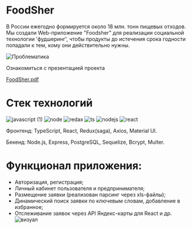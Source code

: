 # FoodSher

В России ежегодно формируется около 18 млн. тонн пищевых отходов. Мы создали Web-приложение "Foodsher" для реализации социальной технологии 'фудшеринг', чтобы продукты до истечения срока годности попадали к тем, кому они действительно нужны.

![Проблематика](https://user-images.githubusercontent.com/116179113/222192466-c7d35659-abfe-4c7b-a307-d11914a72003.jpg)

Ознакомиться с презентацией проекта

[FoodSher.pdf](https://github.com/RomanSergeevich21/FoodSher/files/10863131/FoodSher.pdf)


# Cтек технологий
![javascript (1)](https://user-images.githubusercontent.com/116179113/222198045-72559373-e17d-4fa3-9339-79eae21146c1.png)
![node](https://user-images.githubusercontent.com/116179113/222197951-2beb7a1e-1074-4f38-962c-600039f22b5f.png)
![redax](https://user-images.githubusercontent.com/116179113/222197979-031c89cd-cff4-4ea6-98dc-3972d072ca7c.png)
![ts](https://user-images.githubusercontent.com/116179113/222197997-08251a20-30d5-40e4-9ff0-6b3c9bba449a.png)
![nodejs](https://user-images.githubusercontent.com/116179113/222198140-f57f35c8-3a90-4364-ba80-62b3be2d5e65.png)
![react](https://user-images.githubusercontent.com/116179113/222198158-d5579ddc-ce9d-4786-9367-ba920a96c370.png)



Фронтенд: TypeScript, React, Redux(saga), Axios, Material UI.

Бекенд: Node.js, Express, PostgreSQL, Sequelize, Bcrypt, Multer.


# Функционал приложения:
- Авторизация, регистрация;
- Личный кабинет пользователя и предпринимателя;
- Размещение заявки (реализован парсинг через xls-файлы);
- Динамический поиск заявки по ключевым словам, добавление в избранное;
- Отслеживание заявок через API Яндекс-карты для React и др.
![визуал](https://user-images.githubusercontent.com/116179113/222203122-bb0c20fc-01ed-4ecb-985f-db6c19dcc7af.jpg)



